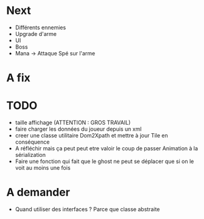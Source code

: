 # Next
- Différents ennemies
- Upgrade d'arme
- UI
- Boss
- Mana -> Attaque Spé sur l'arme

# A fix


# TODO
- taille affichage (ATTENTION : GROS TRAVAIL)
- faire charger les données du joueur depuis un xml
- creer une classe utilitaire Dom2Xpath et mettre à jour Tile en conséquence
- A réfléchir mais ça peut peut etre valoir le coup de passer Animation à la sérialization
- Faire une fonction qui fait que le ghost ne peut se déplacer que si on le voit au moins une fois


# A demander
- Quand utiliser des interfaces ? Parce que classe abstraite
